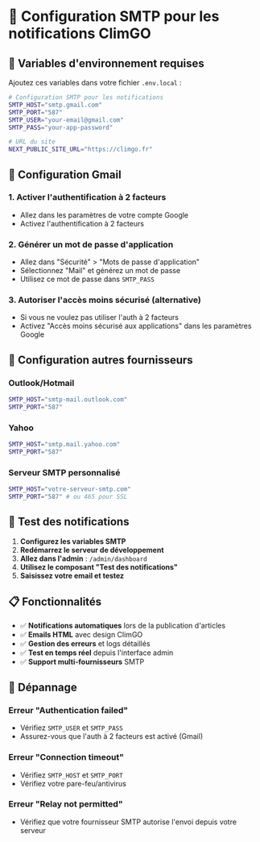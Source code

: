 # 📧 Configuration SMTP pour les notifications ClimGO

## 🔧 Variables d'environnement requises

Ajoutez ces variables dans votre fichier `.env.local` :

```bash
# Configuration SMTP pour les notifications
SMTP_HOST="smtp.gmail.com"
SMTP_PORT="587"
SMTP_USER="your-email@gmail.com"
SMTP_PASS="your-app-password"

# URL du site
NEXT_PUBLIC_SITE_URL="https://climgo.fr"
```

## 📧 Configuration Gmail

### 1. Activer l'authentification à 2 facteurs
- Allez dans les paramètres de votre compte Google
- Activez l'authentification à 2 facteurs

### 2. Générer un mot de passe d'application
- Allez dans "Sécurité" > "Mots de passe d'application"
- Sélectionnez "Mail" et générez un mot de passe
- Utilisez ce mot de passe dans `SMTP_PASS`

### 3. Autoriser l'accès moins sécurisé (alternative)
- Si vous ne voulez pas utiliser l'auth à 2 facteurs
- Activez "Accès moins sécurisé aux applications" dans les paramètres Google

## 📧 Configuration autres fournisseurs

### Outlook/Hotmail
```bash
SMTP_HOST="smtp-mail.outlook.com"
SMTP_PORT="587"
```

### Yahoo
```bash
SMTP_HOST="smtp.mail.yahoo.com"
SMTP_PORT="587"
```

### Serveur SMTP personnalisé
```bash
SMTP_HOST="votre-serveur-smtp.com"
SMTP_PORT="587" # ou 465 pour SSL
```

## 🧪 Test des notifications

1. **Configurez les variables SMTP**
2. **Redémarrez le serveur de développement**
3. **Allez dans l'admin** : `/admin/dashboard`
4. **Utilisez le composant "Test des notifications"**
5. **Saisissez votre email et testez**

## 📋 Fonctionnalités

- ✅ **Notifications automatiques** lors de la publication d'articles
- ✅ **Emails HTML** avec design ClimGO
- ✅ **Gestion des erreurs** et logs détaillés
- ✅ **Test en temps réel** depuis l'interface admin
- ✅ **Support multi-fournisseurs** SMTP

## 🚨 Dépannage

### Erreur "Authentication failed"
- Vérifiez `SMTP_USER` et `SMTP_PASS`
- Assurez-vous que l'auth à 2 facteurs est activé (Gmail)

### Erreur "Connection timeout"
- Vérifiez `SMTP_HOST` et `SMTP_PORT`
- Vérifiez votre pare-feu/antivirus

### Erreur "Relay not permitted"
- Vérifiez que votre fournisseur SMTP autorise l'envoi depuis votre serveur 